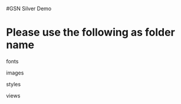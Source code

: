 #GSN Silver Demo

Please use the following as folder name
========================================

fonts

images

styles

views
